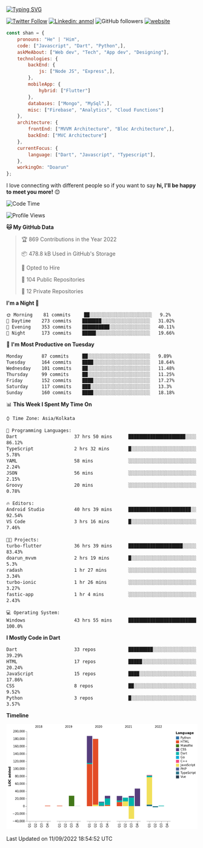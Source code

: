 [![Typing SVG](https://readme-typing-svg.herokuapp.com?lines=Hey%2C+I'm+Shan;I+am+a+Full+Stack+Developer)](https://git.io/typing-svg)

<!-- <img align='right' src="https://media.giphy.com/media/M9gbBd9nbDrOTu1Mqx/giphy.gif" width="230"> -->

[![Twitter Follow](https://img.shields.io/twitter/follow/shan__shaji?style=flat)](https://twitter.com/intent/follow?screen_name=shan__shaji)
[![Linkedin: anmol](https://img.shields.io/badge/shan-shaji?style=flat-square&logo=Linkedin&logoColor=white&link=https://www.linkedin.com/in/shan-shaji/)](https://www.linkedin.com/in/shan-shaji/)
![GitHub followers](https://img.shields.io/github/followers/shan-shaji?label=Follow&style=social)
[![website](https://img.shields.io/badge/Website-46a2f1.svg?&style=flat-square&logo=Google-Chrome&logoColor=white&link=http://shan-shaji.github.io/)](http://shan-shaji.github.io/)




```javascript
const shan = {
    pronouns: "He" | "Him",
    code: ["Javascript", "Dart", "Python",],
    askMeAbout: ["Web dev", "Tech", "App dev", "Designing"],
    technologies: {
        backEnd: {
            js: ["Node JS", "Express",],
        },
        mobileApp: {
            hybrid: ["Flutter"]
        },
        databases: ["Mongo", "MySql",],
        misc: ["Firebase", "Analytics", "Cloud Functions"]
    },
    architecture: {
        frontEnd: ["MVVM Architecture", "Bloc Architecture",],
        backEnd: ["MVC Architecture"]
    },
    currentFocus: {
        language: ["Dart", "Javascript", "Typescript"],
    },
    workingOn: "Doarun"
};
```

I love connecting with different people</b> so if you want to say <b>hi, I'll be happy to meet you more!</b> 😊</em>


<!--START_SECTION:waka-->
![Code Time](http://img.shields.io/badge/Code%20Time-906%20hrs%203%20mins-blue)

![Profile Views](http://img.shields.io/badge/Profile%20Views-1-blue)

**🐱 My GitHub Data** 

> 🏆 869 Contributions in the Year 2022
 > 
> 📦 478.8 kB Used in GitHub's Storage 
 > 
> 💼 Opted to Hire
 > 
> 📜 104 Public Repositories 
 > 
> 🔑 12 Private Repositories  
 > 
**I'm a Night 🦉** 

```text
🌞 Morning    81 commits     ██░░░░░░░░░░░░░░░░░░░░░░░   9.2% 
🌆 Daytime    273 commits    ███████░░░░░░░░░░░░░░░░░░   31.02% 
🌃 Evening    353 commits    ██████████░░░░░░░░░░░░░░░   40.11% 
🌙 Night      173 commits    █████░░░░░░░░░░░░░░░░░░░░   19.66%

```
📅 **I'm Most Productive on Tuesday** 

```text
Monday       87 commits     ██░░░░░░░░░░░░░░░░░░░░░░░   9.89% 
Tuesday      164 commits    ████░░░░░░░░░░░░░░░░░░░░░   18.64% 
Wednesday    101 commits    ██░░░░░░░░░░░░░░░░░░░░░░░   11.48% 
Thursday     99 commits     ██░░░░░░░░░░░░░░░░░░░░░░░   11.25% 
Friday       152 commits    ████░░░░░░░░░░░░░░░░░░░░░   17.27% 
Saturday     117 commits    ███░░░░░░░░░░░░░░░░░░░░░░   13.3% 
Sunday       160 commits    ████░░░░░░░░░░░░░░░░░░░░░   18.18%

```


📊 **This Week I Spent My Time On** 

```text
⌚︎ Time Zone: Asia/Kolkata

💬 Programming Languages: 
Dart                     37 hrs 50 mins      █████████████████████░░░░   86.12% 
TypeScript               2 hrs 32 mins       █░░░░░░░░░░░░░░░░░░░░░░░░   5.78% 
YAML                     58 mins             ░░░░░░░░░░░░░░░░░░░░░░░░░   2.24% 
JSON                     56 mins             ░░░░░░░░░░░░░░░░░░░░░░░░░   2.15% 
Groovy                   20 mins             ░░░░░░░░░░░░░░░░░░░░░░░░░   0.78%

🔥 Editors: 
Android Studio           40 hrs 39 mins      ███████████████████████░░   92.54% 
VS Code                  3 hrs 16 mins       █░░░░░░░░░░░░░░░░░░░░░░░░   7.46%

🐱‍💻 Projects: 
turbo-flutter            36 hrs 39 mins      ████████████████████░░░░░   83.43% 
doarun_mvvm              2 hrs 19 mins       █░░░░░░░░░░░░░░░░░░░░░░░░   5.3% 
radash                   1 hr 27 mins        ░░░░░░░░░░░░░░░░░░░░░░░░░   3.34% 
turbo-ionic              1 hr 26 mins        ░░░░░░░░░░░░░░░░░░░░░░░░░   3.27% 
fastic-app               1 hr 4 mins         ░░░░░░░░░░░░░░░░░░░░░░░░░   2.43%

💻 Operating System: 
Windows                  43 hrs 55 mins      █████████████████████████   100.0%

```

**I Mostly Code in Dart** 

```text
Dart                     33 repos            █████████░░░░░░░░░░░░░░░░   39.29% 
HTML                     17 repos            █████░░░░░░░░░░░░░░░░░░░░   20.24% 
JavaScript               15 repos            ████░░░░░░░░░░░░░░░░░░░░░   17.86% 
CSS                      8 repos             ██░░░░░░░░░░░░░░░░░░░░░░░   9.52% 
Python                   3 repos             █░░░░░░░░░░░░░░░░░░░░░░░░   3.57%

```


**Timeline**

![Chart not found](https://raw.githubusercontent.com/shan-shaji/shan-shaji/master/charts/bar_graph.png) 


 Last Updated on 11/09/2022 18:54:52 UTC
<!--END_SECTION:waka-->

